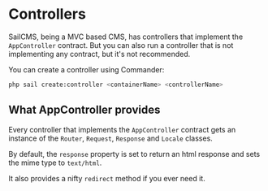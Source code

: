 # Controllers

SailCMS, being a MVC based CMS, has controllers that implement the `AppController` contract. But you can also run
a controller that is not implementing any contract, but it's not recommended.

You can create a controller using Commander:

```sh
php sail create:controller <containerName> <controllerName>
```

## What AppController provides

Every controller that implements the `AppController` contract gets an instance of the `Router`, `Request`, `Response` and 
`Locale` classes.

By default, the `response` property is set to return an html response and sets the mime type to `text/html`.

It also provides a nifty `redirect` method if you ever need it.


